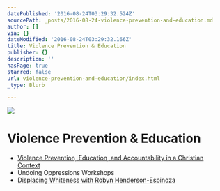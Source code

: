 ```yaml
---
datePublished: '2016-08-24T03:29:32.524Z'
sourcePath: _posts/2016-08-24-violence-prevention-and-education.md
author: []
via: {}
dateModified: '2016-08-24T03:29:32.166Z'
title: Violence Prevention & Education
publisher: {}
description: ''
hasPage: true
starred: false
url: violence-prevention-and-education/index.html
_type: Blurb

---
```

![](https://the-grid-user-content.s3-us-west-2.amazonaws.com/67c576e3-bc83-4ed4-9eb3-d00fed20d3a2.jpg)

# Violence Prevention & Education

* [Violence Prevention, Education, and Accountability in a Christian Context][0]
* Undoing Oppressions Workshops
* [Displacing Whiteness with Robyn Henderson-Espinoza][1]

[0]: http://www.intoaccount.org/
[1]: http://getdisrupting.com/
